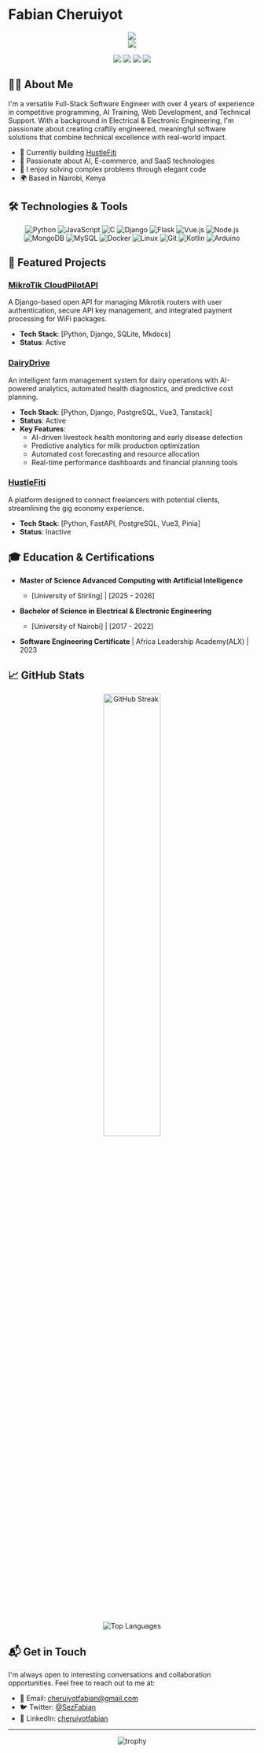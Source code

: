 # Fabian Cheruiyot

<div align="center">
  <img src="https://readme-typing-svg.herokuapp.com/?lines=Full-Stack+Software+Engineer;Msc-Advanced-Computing+with+Artificial-Intelligence;BSc+Electrical+%26+Electronic+Engineering&font=Fira%20Code&center=true&width=440&height=45&color=f75c7e&vCenter=true&size=22">
</div>

<div align="center">
  <img src="https://readme-typing-svg.herokuapp.com/?lines=Full-Stack+Software+Engineer;Electrical+%26+Electronic+Engineer;AI+Powered+Web-Apps&font=Fira%20Code&center=true&width=440&height=45&color=f75c7e&vCenter=true&size=22">
</div>


<p align="center">
  <a href="mailto:cheruiyotfabian@gmail.com"><img src="https://img.shields.io/badge/Email-cheruiyotfabian%40gmail.com-blue?style=flat-square&logo=gmail"></a>
  <a href="https://twitter.com/SezFabian"><img src="https://img.shields.io/badge/Twitter-%40SezFabian-1DA1F2?style=flat-square&logo=twitter"></a>
  <a href="https://linkedin.com/in/cheruiyotfabian"><img src="https://img.shields.io/badge/LinkedIn-cheruiyotfabian-0077B5?style=flat-square&logo=linkedin"></a>
  <a href="https://github.com/sezfabian"><img src="https://komarev.com/ghpvc/?username=sezfabian&label=Profile%20views&color=0e75b6&style=flat-square"></a>
</p>

## 👨‍💻 About Me

I'm a versatile Full-Stack Software Engineer with over 4 years of experience in competitive programming, AI Training, Web Development, and Technical Support. With a background in Electrical & Electronic Engineering, I'm passionate about creating craftily engineered, meaningful software solutions that combine technical excellence with real-world impact.

- 🔭 Currently building [HustleFiti](https://dairydrive.netlify.app)
- 🌱 Passionate about AI, E-commerce, and SaaS technologies
- 🚀 I enjoy solving complex problems through elegant code
- 🌍 Based in Nairobi, Kenya

## 🛠️ Technologies & Tools

<p align="center">
  <img src="https://img.shields.io/badge/Python-3776AB?style=for-the-badge&logo=python&logoColor=white" alt="Python" />
  <img src="https://img.shields.io/badge/JavaScript-F7DF1E?style=for-the-badge&logo=javascript&logoColor=black" alt="JavaScript" />
  <img src="https://img.shields.io/badge/C-00599C?style=for-the-badge&logo=c&logoColor=white" alt="C" />
  <img src="https://img.shields.io/badge/Django-092E20?style=for-the-badge&logo=django&logoColor=white" alt="Django" />
  <img src="https://img.shields.io/badge/Flask-000000?style=for-the-badge&logo=flask&logoColor=white" alt="Flask" />
  <img src="https://img.shields.io/badge/Vue.js-35495E?style=for-the-badge&logo=vue.js&logoColor=4FC08D" alt="Vue.js" />
  <img src="https://img.shields.io/badge/Node.js-43853D?style=for-the-badge&logo=node.js&logoColor=white" alt="Node.js" />
  <img src="https://img.shields.io/badge/MongoDB-4EA94B?style=for-the-badge&logo=mongodb&logoColor=white" alt="MongoDB" />
  <img src="https://img.shields.io/badge/MySQL-005C84?style=for-the-badge&logo=mysql&logoColor=white" alt="MySQL" />
  <img src="https://img.shields.io/badge/Docker-2496ED?style=for-the-badge&logo=docker&logoColor=white" alt="Docker" />
  <img src="https://img.shields.io/badge/Linux-FCC624?style=for-the-badge&logo=linux&logoColor=black" alt="Linux" />
  <img src="https://img.shields.io/badge/Git-F05032?style=for-the-badge&logo=git&logoColor=white" alt="Git" />
  <img src="https://img.shields.io/badge/Kotlin-0095D5?style=for-the-badge&logo=kotlin&logoColor=white" alt="Kotlin" />
  <img src="https://img.shields.io/badge/Arduino-00979D?style=for-the-badge&logo=Arduino&logoColor=white" alt="Arduino" />
</p>

## 📌 Featured Projects

### [MikroTik CloudPilotAPI](https://mikrotik-cloudpilotapi.onrender.com/)
A Django-based open API for managing Mikrotik routers with user authentication, secure API key management, and integrated payment processing for WiFi packages.
- **Tech Stack**: [Python, Django, SQLite, Mkdocs]
- **Status**: Active


### [DairyDrive](https://dairydrive.netlify.app/)
An intelligent farm management system for dairy operations with AI-powered analytics, automated health diagnostics, and predictive cost planning.

- **Tech Stack**: [Python, Django, PostgreSQL, Vue3, Tanstack]
- **Status**: Active
- **Key Features**: 
  - AI-driven livestock health monitoring and early disease detection
  - Predictive analytics for milk production optimization
  - Automated cost forecasting and resource allocation
  - Real-time performance dashboards and financial planning tools


### [HustleFiti](https://github.com/sezfabian/HustleFiti)
A platform designed to connect freelancers with potential clients, streamlining the gig economy experience.
- **Tech Stack**: [Python, FastAPI, PostgreSQL, Vue3, Pinia]
- **Status**: Inactive


## 🎓 Education & Certifications

- **Master of Science Advanced Computing with Artificial Intelligence**
  - [University of Stirling] | [2025 - 2026]

- **Bachelor of Science in Electrical & Electronic Engineering**
  - [University of Nairobi] | [2017 - 2022]
  
<!-- Add any relevant certifications -->
- **Software Engineering Certificate** | Africa Leadership Academy(ALX) | 2023

## 📈 GitHub Stats

<p align="center">
  <img src="https://github-readme-streak-stats.herokuapp.com/?user=sezfabian&theme=radical" alt="GitHub Streak" width="48%" />
</p>

<p align="center">
  <img src="https://github-readme-stats.vercel.app/api/top-langs/?username=sezfabian&layout=compact&theme=radical" alt="Top Languages" />
</p>

## 📬 Get in Touch

I'm always open to interesting conversations and collaboration opportunities. Feel free to reach out to me at:

- 📧 Email: [cheruiyotfabian@gmail.com](mailto:cheruiyotfabian@gmail.com)
- 🐦 Twitter: [@SezFabian](https://twitter.com/SezFabian)
- 💼 LinkedIn: [cheruiyotfabian](http://linkedin.com/in/cheruiyot-fabian-4b9542142)

---

<div align="center">
  <img src="https://github-profile-trophy.vercel.app/?username=sezfabian&theme=radical&row=1&column=6" alt="trophy" />
</div>
